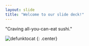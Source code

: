 ```yaml
---
layout: slide
title: "Welcome to our slide deck!"
---
```


"Craving all-you-can-eat sushi."

![defunktocat](https://octodex.github.com/images/defunktocat.png)
{: .center}
